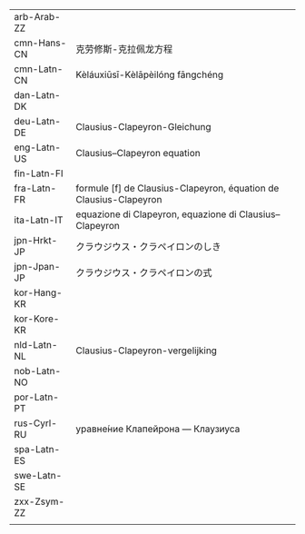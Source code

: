 | | | |
|-|-|-|
| arb-Arab-ZZ |  |  |
| cmn-Hans-CN | 克劳修斯-克拉佩龙方程 |  |
| cmn-Latn-CN | Kèláuxiūsī-Kèlāpèilóng fāngchéng |  |
| dan-Latn-DK |  |  |
| deu-Latn-DE | Clausius-Clapeyron-Gleichung |  |
| eng-Latn-US | Clausius–Clapeyron equation |  |
| fin-Latn-FI |  |  |
| fra-Latn-FR | formule [f] de Clausius-Clapeyron, équation de Clausius-Clapeyron |  |
| ita-Latn-IT | equazione di Clapeyron, equazione di Clausius–Clapeyron |  |
| jpn-Hrkt-JP | クラウジウス・クラペイロンのしき |  |
| jpn-Jpan-JP | クラウジウス・クラペイロンの式 |  |
| kor-Hang-KR |  |  |
| kor-Kore-KR |  |  |
| nld-Latn-NL | Clausius-Clapeyron-vergelijking |  |
| nob-Latn-NO |  |  |
| por-Latn-PT |  |  |
| rus-Cyrl-RU | уравне́ние Клапейрона — Клаузиуса |  |
| spa-Latn-ES |  |  |
| swe-Latn-SE |  |  |
| zxx-Zsym-ZZ |  |  |
|  |  |  |
